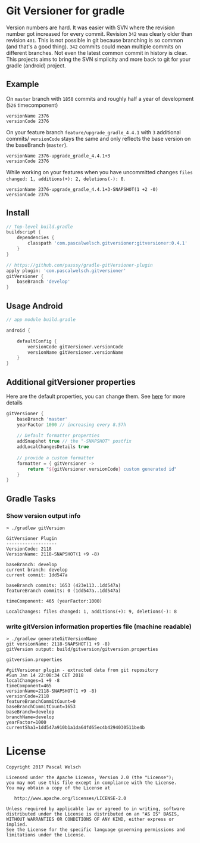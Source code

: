 # Git Versioner for gradle

Version numbers are hard. 
It was easier with SVN where the revision number got increased for every commit. 
Revision `342` was clearly older than revision `401`. 
This is not possible in git because branching is so common (and that's a good thing). 
`342` commits could mean multiple commits on different branches.
Not even the latest common commit in history is clear.
This projects aims to bring the SVN simplicity and more back to git for your gradle (android) project.

## Example

On `master` branch with `1850` commits and roughly half a year of development (`526` timecomponent)
```
versionName 2376
versionCode 2376
```

On your feature branch `feature/upgrade_gradle_4.4.1` with `3` additional commits/
`versionCode` stays the same and only reflects the base version on the baseBranch (`master`).
```
versionName 2376-upgrade_gradle_4.4.1+3
versionCode 2376
```

While working on your features when you have uncommitted changes `files changed: 1, additions(+): 2, deletions(-): 0`.
```
versionName 2376-upgrade_gradle_4.4.1+3-SNAPSHOT(1 +2 -0)
versionCode 2376
```

## Install

```gradle
// Top-level build.gradle
buildscript {
    dependencies {
        classpath 'com.pascalwelsch.gitversioner:gitversioner:0.4.1'
    }
}

// https://github.com/passsy/gradle-gitVersioner-plugin
apply plugin: 'com.pascalwelsch.gitversioner'
gitVersioner {
    baseBranch 'develop'
}
```

## Usage Android

```gradle
// app module build.gradle

android {

    defaultConfig {
        versionCode gitVersioner.versionCode
        versionName gitVersioner.versionName
    }
}
```

## Additional gitVersioner properties

Here are the default properties, you can change them. See [here](https://github.com/passsy/gradle-gitVersioner-plugin/blob/master/gitversioner/src/main/kotlin/com/pascalwelsch/gitversioner/GitVersioner.kt) for more details

```gradle 
gitVersioner {
    baseBranch 'master'
    yearFactor 1000 // increasing every 8.57h
    
    // Default formatter properties
    addSnapshot true // the "-SNAPSHOT" postfix
    addLocalChangesDetails true
    
    // provide a custom formatter
    formatter = { gitVersioner ->
        return "${gitVersioner.versionCode} custom generated id"
    }
}

```

## Gradle Tasks

### Show version output info
```
> ./gradlew gitVersion

GitVersioner Plugin
-------------------
VersionCode: 2118
VersionName: 2118-SNAPSHOT(1 +9 -8)

baseBranch: develop
current branch: develop
current commit: 1dd547a

baseBranch commits: 1653 (423e113..1dd547a)
featureBranch commits: 0 (1dd547a..1dd547a)

timeComponent: 465 (yearFactor:1000)

LocalChanges: files changed: 1, additions(+): 9, deletions(-): 8
```

### write gitVersion information properties file (machine readable)

```
> ./gradlew generateGitVersionName
git versionName: 2118-SNAPSHOT(1 +9 -8)
gitVersion output: build/gitversion/gitversion.properties
```

`gitversion.properties`
```
#gitVersioner plugin - extracted data from git repository
#Sun Jan 14 22:08:34 CET 2018
localChanges=1 +9 -8
timeComponent=465
versionName=2118-SNAPSHOT(1 +9 -8)
versionCode=2118
featureBranchCommitCount=0
baseBranchCommitCount=1653
baseBranch=develop
branchName=develop
yearFactor=1000
currentSha1=1dd547a910b1a1da64fd65ec4b4294030511be4b
```


# License

```
Copyright 2017 Pascal Welsch

Licensed under the Apache License, Version 2.0 (the "License");
you may not use this file except in compliance with the License.
You may obtain a copy of the License at

   http://www.apache.org/licenses/LICENSE-2.0

Unless required by applicable law or agreed to in writing, software
distributed under the License is distributed on an "AS IS" BASIS,
WITHOUT WARRANTIES OR CONDITIONS OF ANY KIND, either express or implied.
See the License for the specific language governing permissions and
limitations under the License.
```
